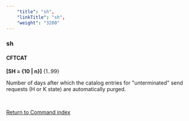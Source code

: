 ```yaml
---
    "title": "sh",
    "linkTitle": "sh",
    "weight": "3200"
---
```

<span id="sh"></span>

### sh

#### CFTCAT

**[SH = {<span class="underline">10</span> &#124; n}]** {1..99}

Number of days after which the catalog entries for "unterminated"
send requests (H or K state) are automatically purged.

 

[Return to Command index](../../)
